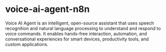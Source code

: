 # voice-ai-agent-n8n
Voice AI Agent is an intelligent, open-source assistant that uses speech recognition and natural language processing to understand and respond to voice commands. It enables hands-free interaction, automation, and conversational experiences for smart devices, productivity tools, and custom applications.
